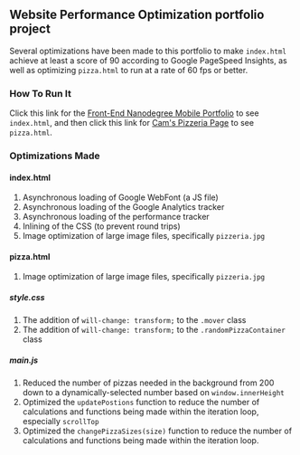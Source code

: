 ## Website Performance Optimization portfolio project

Several optimizations have been made to this portfolio to make `index.html` achieve at least a score of 90 according to Google PageSpeed Insights, as well as optimizing `pizza.html` to run at a rate of 60 fps or better.

### How To Run It

Click this link for the [Front-End Nanodegree Mobile Portfolio](http://lastres0rt.github.io/frontend-nanodegree-mobile-portfolio/) to see `index.html`, and then click this link for [Cam's Pizzeria Page](http://lastres0rt.github.io/frontend-nanodegree-mobile-portfolio/views/pizza.html) to see `pizza.html`.

### Optimizations Made

#### index.html

1. Asynchronous loading of Google WebFont (a JS file)
1. Asynchronous loading of the Google Analytics tracker
1. Asynchronous loading of the performance tracker
1. Inlining of the CSS (to prevent round trips)
1. Image optimization of large image files, specifically `pizzeria.jpg`

#### pizza.html

1. Image optimization of large image files, specifically `pizzeria.jpg`

##### style.css
1. The addition of `will-change: transform;` to the `.mover` class
1. The addition of `will-change: transform;` to the `.randomPizzaContainer` class

##### main.js

1. Reduced the number of pizzas needed in the background from 200 down to a dynamically-selected number based on `window.innerHeight`
2. Optimized the `updatePostions` function to reduce the number of calculations and functions being made within the iteration loop, especially `scrollTop`
3. Optimized the `changePizzaSizes(size)` function to reduce the number of calculations and functions being made within the iteration loop.